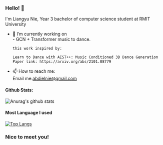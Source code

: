 ### Hello! 👋

I'm Liangyu Nie, Year 3 bachelor of computer science student at RMIT University

- 🔭 I’m currently working on <br>
      - GCN + Transformer music to dance.<br> 
     
      this work inspired by: 
      
      Learn to Dance with AIST++: Music Conditioned 3D Dance Generation 
      Paper link: https://arxiv.org/abs/2101.08779
- 📫 How to reach me: <br>
      Email me:abdielnie@gmail.com<br>

#### Github Stats:
![Anurag's github stats](https://github-readme-stats.vercel.app/api?username=abdielnie&show_icons=true&theme=radical)

#### Most Language I used
[![Top Langs](https://github-readme-stats.vercel.app/api/top-langs/?username=abdielnie&theme=radical)](https://github.com/anuraghazra/github-readme-stats)

### Nice to meet you!

